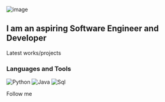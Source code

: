 ![image](https://user-images.githubusercontent.com/113045888/225012314-26b17ec9-175c-4327-9d1c-a2d4e928e280.png)

 ## I am an aspiring Software Engineer and Developer


Latest works/projects

### Languages and Tools

![Python](https://img.shields.io/badge/-Python-090909?style=for-the-badge&logo=python)
![Java](https://img.shields.io/badge/-Java-090909?style=for-the-badge&logo=Java)
![Sql](https://img.shields.io/badge/-SQL-090909?style=for-the-badge&logo=mysql)
  
Follow me
